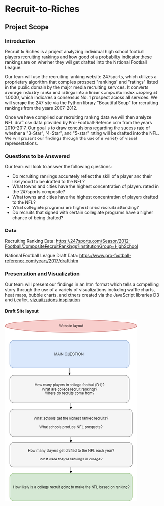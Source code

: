 # Recruit-to-Riches

## Project Scope

### Introduction
Recruit to Riches is a project analyzing individual high school football players recruiting rankings and how good of a probability indicator these rankings are on whether they will get drafted into the National Football League.

Our team will use the recruiting ranking website 247sports, which utilizes a proprietary algorithm that compiles prospect "rankings" and "ratings" listed in the public domain by the major media recruiting services. It converts average industry ranks and ratings into a linear composite index capping at 1.0000, which indicates a consensus No. 1 prospect across all services. We will scrape the 247 site via the Python library "Beautiful Soup" for recruiting rankings from the years 2007-2012.

Once we have compilied our recruiting ranking data we will then analyze NFL draft csv data provided by Pro-Football-Referce.com from the years 2010-2017. Our goal is to draw conculsions regarding the sucess rate of whether a "3-Star", "4-Star", and "5-star" rating will be drafted into the NFL. We will present our findings through the use of a variety of visual representations.

### Questions to be Answered 
Our team will look to answer the following questions:

* Do recruiting rankings accurately reflect the skill of a player and their likelyhood to be drafted to the NFL?
* What towns and cities have the highest concentration of players rated in the 247sports composite?
* What towns and cities have the highest concentration of players drafted to the NFL? 
* What collegiate programs are highest rated recruits attending?
* Do recruits that signed with certain collegiate programs have a higher chance of being drafted?


### Data
Recruiting Ranking Data: https://247sports.com/Season/2012-Football/CompositeRecruitRankings?InstitutionGroup=HighSchool

National Football League Draft Data: https://www.pro-football-reference.com/years/2017/draft.htm

### Presentation and Visualization 
Our team will present our findings in an html format which tells a compelling story through the use of a variety of visualizations including waffle charts, heat maps, bubble charts, and others created via the JavaScript libraries D3 and Leaflet. [vizualizations inspiration](example_visuals.md)

#### Draft Site layout
![](/example_images/recruit-riches-layout.png)
